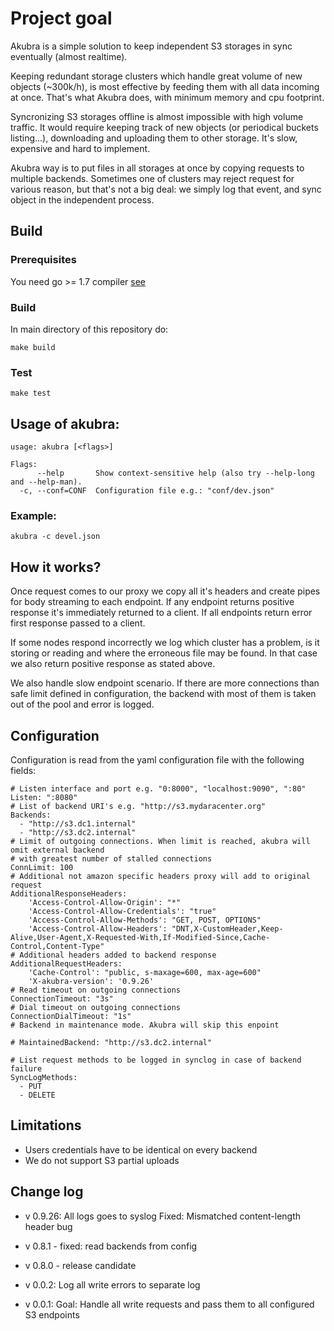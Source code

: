 # Project goal #

Akubra is a simple solution to keep independent S3 storages in sync eventually (almost realtime).

Keeping redundant storage clusters which handle great volume of new objects (~300k/h), is most
effective by feeding them with all data incoming at once. That's what Akubra does, with minimum
memory and cpu footprint.

Syncronizing S3 storages offline is almost impossible with high volume traffic. It would require
keeping track of new objects (or periodical buckets listing...), downloading and uploading them to
other storage. It's slow, expensive and hard to implement.

Akubra way is to put files in all storages at once by copying requests to multiple backends. Sometimes
one of clusters may reject request for various reason, but that's not a big deal: we simply log 
that event, and sync object in the independent process.

## Build

### Prerequisites

You need go >= 1.7 compiler [see](https://golang.org/doc/install)

### Build
In main directory of this repository do:

    make build

### Test

    make test

## Usage of akubra:

    usage: akubra [<flags>]

    Flags:
          --help       Show context-sensitive help (also try --help-long and --help-man).
      -c, --conf=CONF  Configuration file e.g.: "conf/dev.json"



### Example:

    akubra -c devel.json

## How it works?

Once request comes to our proxy we copy all it's headers and create pipes for
body streaming to each endpoint. If any endpoint returns positive response it's
immediately returned to a client. If all endpoints return error first response
passed to a client.

If some nodes respond incorrectly we log which cluster has a problem, is it
storing or reading and where the erroneous file may be found. In that case
we also return positive response as stated above.

We also handle slow endpoint scenario. If there are more connections than safe
limit defined in configuration, the backend with most of them is taken out of
the pool and error is logged.


## Configuration ##

Configuration is read from the yaml configuration file with the following fields:

    # Listen interface and port e.g. "0:8000", "localhost:9090", ":80"
    Listen: ":8080"
    # List of backend URI's e.g. "http://s3.mydaracenter.org"
    Backends:
      - "http://s3.dc1.internal"
      - "http://s3.dc2.internal"
    # Limit of outgoing connections. When limit is reached, akubra will omit external backend
    # with greatest number of stalled connections
    ConnLimit: 100
    # Additional not amazon specific headers proxy will add to original request
    AdditionalResponseHeaders:
        'Access-Control-Allow-Origin': "*"
        'Access-Control-Allow-Credentials': "true"
        'Access-Control-Allow-Methods': "GET, POST, OPTIONS"
        'Access-Control-Allow-Headers': "DNT,X-CustomHeader,Keep-Alive,User-Agent,X-Requested-With,If-Modified-Since,Cache-Control,Content-Type"
    # Additional headers added to backend response
    AdditionalRequestHeaders:
        'Cache-Control': "public, s-maxage=600, max-age=600"
        'X-akubra-version': '0.9.26'
    # Read timeout on outgoing connections
    ConnectionTimeout: "3s"
    # Dial timeout on outgoing connections
    ConnectionDialTimeout: "1s"
    # Backend in maintenance mode. Akubra will skip this enpoint

    # MaintainedBackend: "http://s3.dc2.internal"

    # List request methods to be logged in synclog in case of backend failure
    SyncLogMethods:
      - PUT
      - DELETE


## Limitations

 * Users credentials have to be identical on every backend
 * We do not support S3 partial uploads


## Change log

- v 0.9.26:
    All logs goes to syslog
    Fixed: Mismatched content-length header bug

- v 0.8.1 - fixed: read backends from config
- v 0.8.0 - release candidate
- v 0.0.2:
    Log all write errors to separate log

- v 0.0.1:
    Goal: Handle all write requests and pass them to all
    configured S3 endpoints
